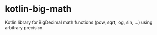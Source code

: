 # kotlin-big-math
Kotlin library for BigDecimal math functions (pow, sqrt, log, sin, ...) using arbitrary precision.
